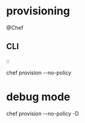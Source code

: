 # provisioning
@Chef

CLI
---


::

  chef provision --no-policy
  # debug mode
  chef provision --no-policy -D


